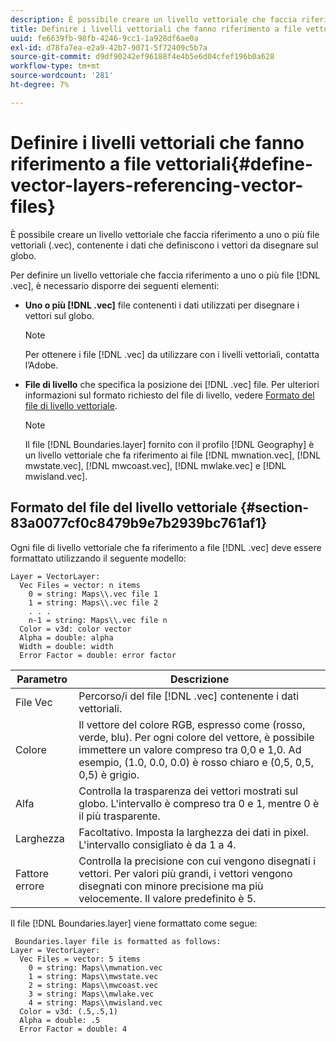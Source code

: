 ```yaml
---
description: È possibile creare un livello vettoriale che faccia riferimento a uno o più file vettoriali (.vec), contenente i dati che definiscono i vettori da disegnare sul globo.
title: Definire i livelli vettoriali che fanno riferimento a file vettoriali
uuid: fe6639fb-98fb-4246-9cc1-1a928df6ae0a
exl-id: d78fa7ea-e2a9-42b7-9071-5f72409c5b7a
source-git-commit: d9df90242ef96188f4e4b5e6d04cfef196b0a628
workflow-type: tm+mt
source-wordcount: '281'
ht-degree: 7%

---
```


# Definire i livelli vettoriali che fanno riferimento a file vettoriali{#define-vector-layers-referencing-vector-files}

È possibile creare un livello vettoriale che faccia riferimento a uno o più file vettoriali (.vec), contenente i dati che definiscono i vettori da disegnare sul globo.

Per definire un livello vettoriale che faccia riferimento a uno o più file [!DNL .vec], è necessario disporre dei seguenti elementi:

* **Uno o più  [!DNL .vec]** file contenenti i dati utilizzati per disegnare i vettori sul globo.

   >[!NOTE]
   >
   >Per ottenere i file [!DNL .vec] da utilizzare con i livelli vettoriali, contatta l’Adobe.

* **File di livello** che specifica la posizione dei  [!DNL .vec] file. Per ulteriori informazioni sul formato richiesto del file di livello, vedere [Formato del file di livello vettoriale](../../../../home/c-get-started/c-im-layers/c-vctr-layers/c-ref-vctr-files.md#section-83a0077cf0c8479b9e7b2939bc761af1).

   >[!NOTE]
   >
   >Il file [!DNL Boundaries.layer] fornito con il profilo [!DNL Geography] è un livello vettoriale che fa riferimento ai file [!DNL mwnation.vec], [!DNL mwstate.vec], [!DNL mwcoast.vec], [!DNL mwlake.vec] e [!DNL mwisland.vec].

## Formato del file del livello vettoriale {#section-83a0077cf0c8479b9e7b2939bc761af1}

Ogni file di livello vettoriale che fa riferimento a file [!DNL .vec] deve essere formattato utilizzando il seguente modello:

```
Layer = VectorLayer:
  Vec Files = vector: n items
    0 = string: Maps\\.vec file 1
    1 = string: Maps\\.vec file 2
    . . .
    n-1 = string: Maps\\.vec file n
  Color = v3d: color vector
  Alpha = double: alpha
  Width = double: width
  Error Factor = double: error factor
```

| Parametro | Descrizione |
|---|---|
| File Vec | Percorso/i del file [!DNL .vec] contenente i dati vettoriali. |
| Colore | Il vettore del colore RGB, espresso come (rosso, verde, blu). Per ogni colore del vettore, è possibile immettere un valore compreso tra 0,0 e 1,0. Ad esempio, (1.0, 0.0, 0.0) è rosso chiaro e (0,5, 0,5, 0,5) è grigio. |
| Alfa | Controlla la trasparenza dei vettori mostrati sul globo. L&#39;intervallo è compreso tra 0 e 1, mentre 0 è il più trasparente. |
| Larghezza | Facoltativo. Imposta la larghezza dei dati in pixel. L&#39;intervallo consigliato è da 1 a 4. |
| Fattore errore | Controlla la precisione con cui vengono disegnati i vettori. Per valori più grandi, i vettori vengono disegnati con minore precisione ma più velocemente. Il valore predefinito è 5. |

Il file [!DNL Boundaries.layer] viene formattato come segue:

```
 Boundaries.layer file is formatted as follows:
Layer = VectorLayer:
  Vec Files = vector: 5 items
    0 = string: Maps\\mwnation.vec
    1 = string: Maps\\mwstate.vec
    2 = string: Maps\\mwcoast.vec
    3 = string: Maps\\mwlake.vec
    4 = string: Maps\\mwisland.vec
  Color = v3d: (.5,.5,1)
  Alpha = double: .5
  Error Factor = double: 4
```
